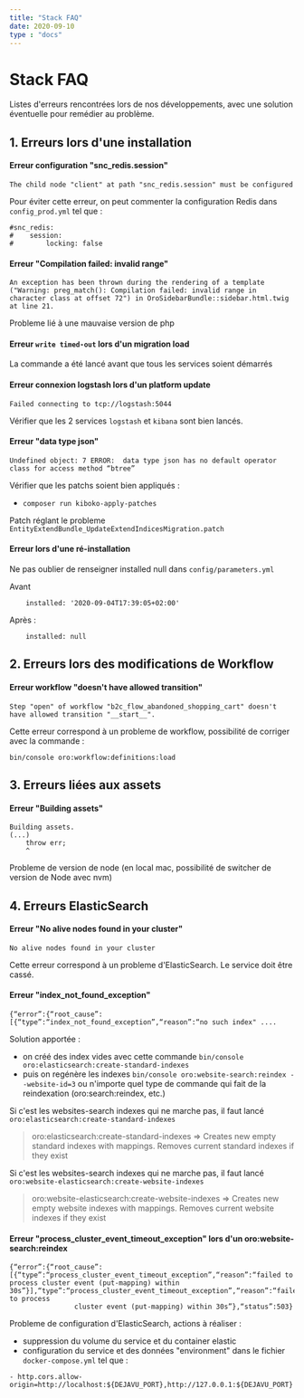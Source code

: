 ```yaml
---
title: "Stack FAQ"
date: 2020-09-10
type : "docs"
---
```


Stack FAQ
===

Listes d'erreurs rencontrées lors de nos développements, avec une solution éventuelle pour remédier au problème.

## 1. Erreurs lors d'une installation

#### Erreur configuration "snc_redis.session"

````
The child node "client" at path "snc_redis.session" must be configured
````

Pour éviter cette erreur, on peut commenter la configuration Redis dans `config_prod.yml` tel que :

````
#snc_redis:
#    session:
#        locking: false
```` 

#### Erreur "Compilation failed: invalid range"

````
An exception has been thrown during the rendering of a template ("Warning: preg_match(): Compilation failed: invalid range in character class at offset 72") in OroSidebarBundle::sidebar.html.twig at line 21.
````

Probleme lié à une mauvaise version de php

#### Erreur `write timed-out` lors d'un migration load

La commande a été lancé avant que tous les services soient démarrés

#### Erreur connexion logstash lors d'un platform update

````
Failed connecting to tcp://logstash:5044
````

Vérifier que les 2 services `logstash` et `kibana` sont bien lancés.

#### Erreur "data type json"

````
Undefined object: 7 ERROR:  data type json has no default operator class for access method “btree”
````

Vérifier que les patchs soient bien appliqués :
- `composer run kiboko-apply-patches`

Patch réglant le probleme `EntityExtendBundle_UpdateExtendIndicesMigration.patch`

#### Erreur lors d'une ré-installation

Ne pas oublier de renseigner installed null dans `config/parameters.yml`

Avant 
````
    installed: '2020-09-04T17:39:05+02:00'
````

Après :
````
    installed: null
````

## 2. Erreurs lors des modifications de Workflow

#### Erreur workflow "doesn't have allowed transition"

````
Step "open" of workflow "b2c_flow_abandoned_shopping_cart" doesn't have allowed transition "__start__".
````

Cette erreur correspond à un probleme de workflow, possibilité de corriger avec la commande :

`bin/console oro:workflow:definitions:load`

## 3. Erreurs liées aux assets

#### Erreur "Building assets"

````
Building assets.
(...)
    throw err;
    ^
````
Probleme de version de node (en local mac, possibilité de switcher de version de Node avec nvm)



## 4. Erreurs ElasticSearch

#### Erreur "No alive nodes found in your cluster"

````
No alive nodes found in your cluster
````

Cette erreur correspond à un probleme d'ElasticSearch. Le service doit être cassé.


#### Erreur "index_not_found_exception"

````
{“error”:{“root_cause”:[{“type”:“index_not_found_exception”,“reason”:“no such index" .... 
````
Solution apportée :
- on créé des index vides avec cette commande `bin/console oro:elasticsearch:create-standard-indexes`
- puis on regénère les indexes `bin/console oro:website-search:reindex --website-id=3`
ou n'importe quel type de commande qui fait de la reindexation (oro:search:reindex, etc.)

Si c'est les websites-search indexes qui ne marche pas, il faut lancé `oro:elasticsearch:create-standard-indexes`

> oro:elasticsearch:create-standard-indexes    =>     Creates new empty standard indexes with mappings. Removes current standard indexes if they exist

Si c'est les websites-search indexes qui ne marche pas, il faut lancé `oro:website-elasticsearch:create-website-indexes`

> oro:website-elasticsearch:create-website-indexes  =>  Creates new empty website indexes with mappings. Removes current website indexes if they exist


#### Erreur "process_cluster_event_timeout_exception" lors d'un oro:website-search:reindex

````
{“error”:{“root_cause”:[{“type”:“process_cluster_event_timeout_exception”,“reason”:“failed to process cluster event (put-mapping) within 30s”}],“type”:“process_cluster_event_timeout_exception”,“reason”:“failed to process 
                cluster event (put-mapping) within 30s”},“status”:503} 
````

Probleme de configuration d'ElasticSearch, actions à réaliser :
- suppression du volume du service et du container elastic
- configuration du service et des données "environment" dans le fichier `docker-compose.yml` tel que :

````
- http.cors.allow-origin=http://localhost:${DEJAVU_PORT},http://127.0.0.1:${DEJAVU_PORT}
````



